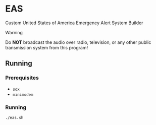# EAS
Custom United States of America Emergency Alert System Builder

> [!WARNING]
> Do **NOT** broadcast the audio over radio, television, or any other public transmission system from this program!

## Running
### Prerequisites
- `sox`
- `minimodem`

### Running
```
./eas.sh
```
